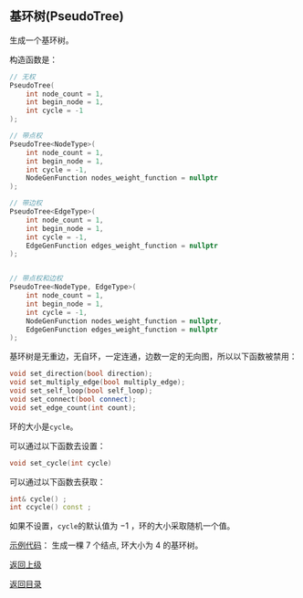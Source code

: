 ## 基环树(PseudoTree)

生成一个基环树。

构造函数是：
```cpp
// 无权
PseudoTree(
    int node_count = 1, 
    int begin_node = 1,
    int cycle = -1
);

// 带点权
PseudoTree<NodeType>(
    int node_count = 1, 
    int begin_node = 1,
    int cycle = -1,
    NodeGenFunction nodes_weight_function = nullptr
);

// 带边权
PseudoTree<EdgeType>(
    int node_count = 1, 
    int begin_node = 1,
    int cycle = -1,
    EdgeGenFunction edges_weight_function = nullptr
);


// 带点权和边权
PseudoTree<NodeType, EdgeType>(
    int node_count = 1, 
    int begin_node = 1,
    int cycle = -1,
    NodeGenFunction nodes_weight_function = nullptr,
    EdgeGenFunction edges_weight_function = nullptr
);
```

基环树是无重边，无自环，一定连通，边数一定的无向图，所以以下函数被禁用：
```cpp
void set_direction(bool direction);
void set_multiply_edge(bool multiply_edge);
void set_self_loop(bool self_loop);
void set_connect(bool connect);
void set_edge_count(int count);
```

环的大小是`cycle`。

可以通过以下函数去设置：

```cpp
void set_cycle(int cycle)
```

可以通过以下函数去获取：

```cpp
int& cycle() ;
int ccycle() const ;
```

如果不设置，`cycle`的默认值为 $-1$ ，环的大小采取随机一个值。

[示例代码](../../../examples/pseudo_tree.cpp)：
生成一棵 $7$ 个结点, 环大小为 $4$ 的基环树。

[返回上级](./summary.md)

[返回目录](../../home.md)